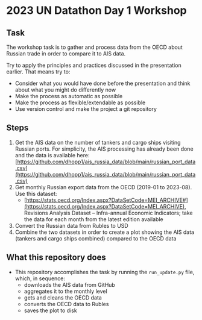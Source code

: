 # 2023 UN Datathon Day 1 Workshop
## Task
The workshop task is to gather and process data from the OECD about Russian trade in order to compare it to AIS data.

Try to apply the principles and practices discussed in the presentation earlier. That means try to:

- Consider what you would have done before the presentation and think about what you might do differently now  
- Make the process as automatic as possible  
- Make the process as flexible/extendable as possible  
- Use version control and make the project a git repository

## Steps
1.  Get the AIS data on the number of tankers and cargo ships visiting Russian ports. For simplicity, the AIS processing has already been done and the data is available here: [https://github.com/dhopp1/ais_russia_data/blob/main/russian_port_data.csv](https://github.com/dhopp1/ais_russia_data/blob/main/russian_port_data.csv)
2.  Get monthly Russian export data from the OECD (2019-01 to 2023-08). Use this dataset:
	-  [https://stats.oecd.org/Index.aspx?DataSetCode=MEI_ARCHIVE#](https://stats.oecd.org/Index.aspx?DataSetCode=MEI_ARCHIVE), Revisions Analysis Dataset – Infra-annual Economic Indicators; take the data for each month from the latest edition available
3.  Convert the Russian data from Rubles to USD
4.  Combine the two datasets in order to create a plot showing the AIS data (tankers and cargo ships combined) compared to the OECD data

## What this repository does
- This repository accomplishes the task by running the `run_update.py` file, which, in sequence:
	- downloads the AIS data from GitHub
	- aggregates it to the monthly level
	- gets and cleans the OECD data
	- converts the OECD data to Rubles
	- saves the plot to disk